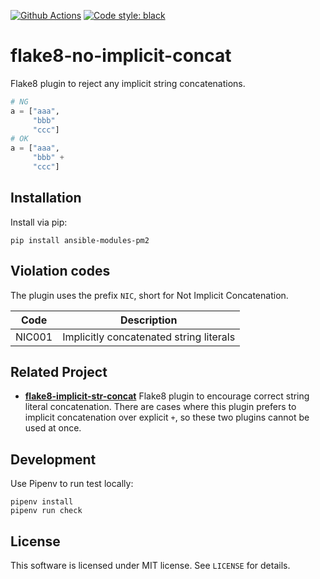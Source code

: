 [![Github Actions](https://github.com/10sr/flake8-no-implicit-concat/workflows/Build/badge.svg?event=push)](https://github.com/10sr/flake8-no-implicit-concat/actions)
[![Code style: black](https://img.shields.io/badge/code%20style-black-000000.svg)](https://github.com/psf/black)


flake8-no-implicit-concat
=========================


Flake8 plugin to reject any implicit string concatenations.

```python
# NG
a = ["aaa",
     "bbb"
     "ccc"]
# OK
a = ["aaa",
     "bbb" +
     "ccc"]
```


Installation
------------

Install via pip:

```shell
pip install ansible-modules-pm2
```


Violation codes
---------------

The plugin uses the prefix `NIC`, short for Not Implicit Concatenation.

| Code   | Description                             |
| ------ | --------------------------------------- |
| NIC001 | Implicitly concatenated string literals |


Related Project
---------------

- [**flake8-implicit-str-concat**](https://github.com/keisheiled/flake8-implicit-str-concat)
  Flake8 plugin to encourage correct string literal concatenation.
  There are cases where this plugin prefers to implicit concatenation over
  explicit `+`, so these two plugins cannot be used at once.


Development
-----------

Use Pipenv to run test locally:


    pipenv install
    pipenv run check


License
-------

This software is licensed under MIT license. See `LICENSE` for details.
